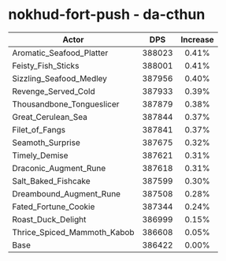 # nokhud-fort-push - da-cthun
| Actor | DPS | Increase |
|---|:---:|:---:|
|Aromatic_Seafood_Platter|388023|0.41%|
|Feisty_Fish_Sticks|388001|0.41%|
|Sizzling_Seafood_Medley|387956|0.40%|
|Revenge_Served_Cold|387933|0.39%|
|Thousandbone_Tongueslicer|387879|0.38%|
|Great_Cerulean_Sea|387844|0.37%|
|Filet_of_Fangs|387841|0.37%|
|Seamoth_Surprise|387675|0.32%|
|Timely_Demise|387621|0.31%|
|Draconic_Augment_Rune|387618|0.31%|
|Salt_Baked_Fishcake|387599|0.30%|
|Dreambound_Augment_Rune|387508|0.28%|
|Fated_Fortune_Cookie|387344|0.24%|
|Roast_Duck_Delight|386999|0.15%|
|Thrice_Spiced_Mammoth_Kabob|386608|0.05%|
|Base|386422|0.00%|
